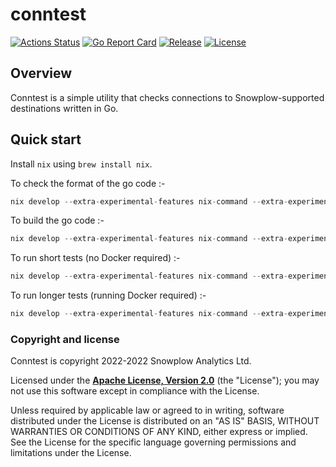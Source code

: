 # conntest

[![Actions Status][actions-image]][actions] [![Go Report Card][goreport-image]][goreport] [![Release][release-image]][releases] [![License][license-image]][license]

## Overview

Conntest is a simple utility that checks connections to Snowplow-supported destinations written in Go.

## Quick start

Install `nix` using `brew install nix`.

To check the format of the go code :-

```nix
nix develop --extra-experimental-features nix-command --extra-experimental-features flakes -c go fmt ./...
```

To build the go code :-

```nix
nix develop --extra-experimental-features nix-command --extra-experimental-features flakes -c go build
```

To run short tests (no Docker required) :-

```nix
nix develop --extra-experimental-features nix-command --extra-experimental-features flakes -c go test -v ./... -test.short
```

To run longer tests (running Docker required) :-

```nix
nix develop --extra-experimental-features nix-command --extra-experimental-features flakes -c go test -v ./...
```

### Copyright and license

Conntest is copyright 2022-2022 Snowplow Analytics Ltd.

Licensed under the **[Apache License, Version 2.0][license]** (the "License");
you may not use this software except in compliance with the License.

Unless required by applicable law or agreed to in writing, software
distributed under the License is distributed on an "AS IS" BASIS,
WITHOUT WARRANTIES OR CONDITIONS OF ANY KIND, either express or implied.
See the License for the specific language governing permissions and
limitations under the License.

[actions-image]: https://github.com/snowplow-devops/conntest/workflows/ci/badge.svg
[actions]: https://github.com/snowplow-devops/conntest/actions

[release-image]: https://img.shields.io/github/v/release/snowplow-devops/conntest?style=flat&color=6ad7e5
[releases]: https://github.com/snowplow-devops/conntest/releases

[license-image]: http://img.shields.io/badge/license-Apache--2-blue.svg?style=flat
[license]: http://www.apache.org/licenses/LICENSE-2.0

[goreport-image]: https://goreportcard.com/badge/github.com/snowplow-devops/conntest
[goreport]: https://goreportcard.com/report/github.com/snowplow-devops/conntest